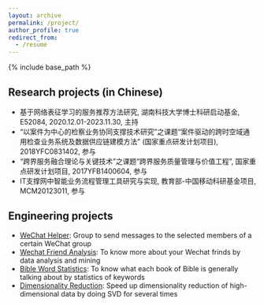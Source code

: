 ```yaml
---
layout: archive
permalink: /project/
author_profile: true
redirect_from:
  - /resume
---
```


{% include base_path %}

Research projects (in Chinese)
------
* 基于网络表征学习的服务推荐方法研究, 湖南科技大学博士科研启动基金, E52084, 2020.12.01-2023.11.30, 主持
* “以案件为中心的检察业务协同支撑技术研究”之课题“案件驱动的跨时空域通用检查业务系统及数据供应链建模方法” (国家重点研发计划项目), 2018YFC0831402, 参与
* “跨界服务融合理论与关键技术”之课题“跨界服务质量管理与价值工程”, 国家重点研发计划项目, 2017YFB1400604, 参与
* IT支撑网中智能业务流程管理工具研究与实现, 教育部-中国移动科研基金项目, MCM20123011, 参与

Engineering projects
------
* [WeChat Helper](https://github.com/guoshengkang/wechat-helper): Group to send messages to the selected members of a certain WeChat group
* [Wechat Friend Analysis](https://github.com/guoshengkang/wechat-friend-analysis): To know more about your Wechat frinds by data analysis and mining
* [Bible Word Statistics](https://github.com/guoshengkang/Bible-Word-Statistics): To know what each book of Bible is generally talking about by statistics of keywords 
* [Dimensionality Reduction](https://github.com/guoshengkang/SVD-3-times): Speed up dimensionality reduction of high-dimensional data by doing SVD for several times